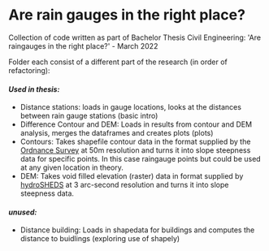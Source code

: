 # Are rain gauges in the right place?
Collection of code written as part of Bachelor Thesis Civil Engineering:  'Are raingauges in the right place?' - March 2022

Folder each consist of a different part of the research (in order of refactoring):


#### _Used in thesis:_
- Distance stations: loads in gauge locations, looks at the distances between rain gauge stations (basic intro)
- Difference Contour and DEM: Loads in results from contour and DEM analysis, merges the dataframes and creates plots (plots)
- Contours: Takes shapefile contour data in the format supplied by the  [Ordnance Survey](https://osdatahub.os.uk/) at 50m resolution and turns it into slope steepness data for specific points. In this case raingauge points but could be used at any given location in theory. 
- DEM: Takes void filled elevation (raster) data in format supplied by [hydroSHEDS](https://hydrosheds.org) at 3 arc-second resolution and turns it into slope steepness data.

#### _unused:_
- Distance building: Loads in shapedata for buildings and computes the distance to buidlings (exploring use of shapely)
